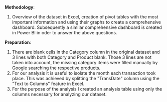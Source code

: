 **Methodology**: 
1. Overview of the dataset in Excel, creation of pivot tables with the most important information and using their graphs to create a comprehensive dashboard. Subsequently a similar comprehensive dashboard is created in Power BI in oder to answer the above questions.

**Preparation**: 
1. There are blank cells in the Category column in the original dataset and 3 lines with both Category and Product blank. Those 3 lines are not taken into account, the missing category items were filled manually by Google searching the respective products. 
2. For our analysis it is useful to isolate the month each transaction took place. This was achieved by splitting the "TransDate" column using the "Text to Columns" feature in Excel.
3. For the purpose of the analysis I created an analysis table using only the columns necessary for analyzing our dataset.
